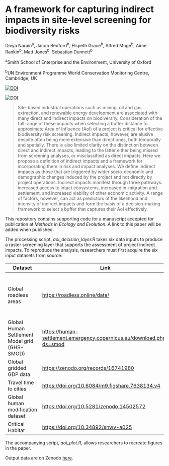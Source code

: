 # A framework for capturing indirect impacts in site-level screening for biodiversity risks

Divya Narain<sup>a</sup>, Jacob Bedford<sup>b</sup>, Elspeth
Grace<sup>b</sup>, Alfred Muge<sup>b</sup>, Aime Rankin<sup>b</sup>,
Matt Jones<sup>b</sup>, Sebastian Dunnett<sup>b</sup>

<sup>a</sup>Smith School of Enterprise and the Environment, University
of Oxford

<sup>b</sup>UN Environment Programme World Conservation Monitoring
Centre, Cambridge, UK

[![DOI](https://zenodo.org/badge/DOI/10.5281/zenodo.17093377.svg)](https://doi.org/10.5281/zenodo.17093377)

[![DOI](https://zenodo.org/badge/DOI/10.5281/zenodo.16997585.svg)](https://doi.org/10.5281/zenodo.16997585)

> Site-based industrial operations such as mining, oil and gas
> extraction, and renewable energy development are associated with many
> direct and indirect impacts on biodiversity. Consideration of the full
> range of these impacts when selecting a buffer distance to approximate
> Area of Influence (AoI) of a project is critical for effective
> biodiversity risk screening. Indirect impacts, however, are elusive
> despite often being more extensive than direct ones, both temporally
> and spatially. There is also limited clarity on the distinction
> between direct and indirect impacts, leading to the latter either
> being missed from screening analyses, or misclassified as direct
> impacts. Here we propose a definition of indirect impacts and a
> framework for incorporating them in risk and impact analyses. We
> define indirect impacts as those that are triggered by wider
> socio-economic and demographic changes induced by the project and not
> directly by project operations. Indirect impacts manifest through
> three pathways: increased access to intact ecosystems, increased
> in-migration and settlement, and increased viability of other economic
> activity. A range of factors, however, can act as predictors of the
> likelihood and intensity of indirect impacts and form the basis of a
> decision-making framework to select a buffer that captures their AoI
> effectively.

This repository contains supporting code for a manuscript accepted for
publication at *Methods in Ecology and Evolution*. A link to this paper
will be added when published.

The processing script, *aoi_decision_layer.R* takes six data inputs to
produce a raster screening layer that supports the assessment of project
indirect impacts. To reproduce the analysis, researchers must first
acquire the six input datasets from source:

| Dataset | Link | Variant used | Copyright |
|----|----|----|----|
| Global roadless areas | <https://roadless.online/data/> | Global shapefile | Open Data Commons Open Database Licence (ODbL) |
| Global Human Settlement Model grid (GHS-SMOD) | <https://human-settlement.emergency.copernicus.eu/download.php?ds=smod> | 1km in Mollweide projection | CC BY |
| Global gridded GDP data | <https://zenodo.org/records/16741980> | 2020 total GDP at 30arcsecs | CC BY |
| Travel time to cities | <https://doi.org/10.6084/m9.figshare.7638134.v4> | “travel_time_to_cities_9.tif”, i.e. settlements over 50,000 | CC BY |
| Global human modification dataset | <https://doi.org/10.5281/zenodo.14502572> | “HMv20240801_2022s_AA_300.tif”, i.e. all threats combined | CC BY |
| Critical Habitat | <https://doi.org/10.34892/snwv-a025> | Basic | CC BY |

The accompanying script, *aoi_plot.R*, allows researchers to recreate
figures in the paper.

Output data are on Zenodo
[here](https://doi.org/10.5281/zenodo.16997584).
